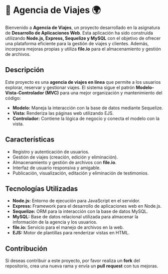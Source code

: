 
# 🌴 Agencia de Viajes 🌍

Bienvenido a **Agencia de Viajes**, un proyecto desarrollado en la asignatura de **Desarrollo de Aplicaciones Web**. Esta aplicación ha sido construida utilizando **Node.js, Express, Sequelize y MySQL** con el objetivo de ofrecer una plataforma eficiente para la gestión de viajes y clientes. Además, incorpora mejoras propias y utiliza **file.io** para el almacenamiento y gestión de archivos.

## Descripción

Este proyecto es una **agencia de viajes en línea** que permite a los usuarios explorar, reservar y gestionar viajes. El sistema sigue el patrón **Modelo-Vista-Controlador (MVC)** para una mejor organización y mantenimiento del código:

- **Modelo:** Maneja la interacción con la base de datos mediante Sequelize.
- **Vista:** Renderiza las páginas web utilizando EJS.
- **Controlador:** Contiene la lógica de negocio y conecta el modelo con la vista.

## Características

- Registro y autenticación de usuarios.
- Gestión de viajes (creación, edición y eliminación).
- Almacenamiento y gestión de archivos con **file.io**.
- Interfaz de usuario responsiva y amigable.
- Publicación, visualización, editación y eliminación de testimonios.

## Tecnologías Utilizadas

- **Node.js:** Entorno de ejecución para JavaScript en el servidor.
- **Express:** Framework para el desarrollo de aplicaciones web en Node.js.
- **Sequelize:** ORM para la interacción con la base de datos MySQL.
- **MySQL:** Base de datos relacional utilizada para almacenar la información de la agencia y los usuarios.
- **file.io:** Servicio para el manejo de archivos en la web.
- **EJS:** Motor de plantillas para renderizar vistas en HTML.

## Contribución

Si deseas contribuir a este proyecto, por favor realiza un **fork** del repositorio, crea una nueva rama y envía un **pull request** con tus mejoras.

